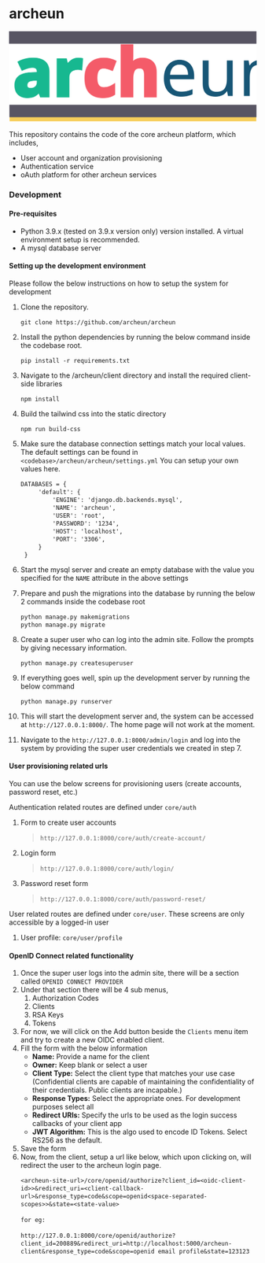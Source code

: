 # archeun

![alt text](https://github.com/archeun/archeun/blob/main/blob/archeun-logo.svg?raw=true)

This repository contains the code of the core archeun platform, which includes,

- User account and organization provisioning
- Authentication service
- oAuth platform for other archeun services

### Development

#### Pre-requisites

- Python 3.9.x (tested on 3.9.x version only) version installed. A virtual environment setup is recommended.
- A mysql database server

#### Setting up the development environment
Please follow the below instructions on how to setup the system for development

1. Clone the repository.
   ```
   git clone https://github.com/archeun/archeun
1. Install the python dependencies by running the below command inside the codebase root.
   ```
   pip install -r requirements.txt
1. Navigate to the <codebase>/archeun/client directory and install the required client-side libraries
    ```
   npm install
1. Build the tailwind css into the static directory
    ```
   npm run build-css
1. Make sure the database connection settings match your local values. The default settings can be found in `<codebase>/archeun/archeun/settings.yml`
   You can setup your own values here. 
   ```
   DATABASES = {
        'default': {
            'ENGINE': 'django.db.backends.mysql',
            'NAME': 'archeun',
            'USER': 'root',
            'PASSWORD': '1234',
            'HOST': 'localhost',
            'PORT': '3306',
        }
    }
1. Start the mysql server and create an empty database with the value you specified for the `NAME` attribute in the above settings

1. Prepare and push the migrations into the database by running the below 2 commands inside the codebase root
    ```
   python manage.py makemigrations
   python manage.py migrate
1. Create a super user who can log into the admin site. Follow the prompts by giving necessary information.
    ```
   python manage.py createsuperuser
1. If everything goes well, spin up the development server by running the below command
    ```
   python manage.py runserver
1. This will start the development server and, the system can be accessed at `http://127.0.0.1:8000/`. The home page will not work at the moment.

1. Navigate to the `http://127.0.0.1:8000/admin/login` and log into the system by providing the super user credentials we created in step 7.

#### User provisioning related urls

You can use the below screens for provisioning users (create accounts, password reset, etc.)

Authentication related routes are defined under `core/auth`
1. Form to create user accounts
   > `http://127.0.0.1:8000/core/auth/create-account/`
1. Login form
   > `http://127.0.0.1:8000/core/auth/login/`
1. Password reset form
   > `http://127.0.0.1:8000/core/auth/password-reset/`

User related routes are defined under `core/user`. These screens are only accessible by a logged-in user
1. User profile: `core/user/profile`

#### OpenID Connect related functionality

1. Once the super user logs into the admin site, there will be a section called `OPENID CONNECT PROVIDER`
1. Under that section there will be 4 sub menus,
    1. Authorization Codes		
    1. Clients
    1. RSA Keys
    1. Tokens
1. For now, we will click on the Add button beside the `Clients` menu item and try to create a new OIDC enabled client.
1. Fill the form with the below information
   - **Name:** Provide a name for the client
   - **Owner:** Keep blank or select a user
   - **Client Type:** Select the client type that matches your use case (Confidential clients are capable of maintaining the confidentiality of their credentials. Public clients are incapable.)
   - **Response Types:** Select the appropriate ones. For development purposes select all
   - **Redirect URIs:** Specify the urls to be used as the login success callbacks of your client app
   - **JWT Algorithm:** This is the algo used to encode ID Tokens. Select RS256 as the default.
1. Save the form
1. Now, from the client, setup a url like below, which upon clicking on, will redirect the user to the archeun login page.
    ```
   <archeun-site-url>/core/openid/authorize?client_id=<oidc-client-id>>&redirect_uri=<client-callback-url>&response_type=code&scope=openid<space-separated-scopes>>&state=<state-value>

   for eg:
   
   http://127.0.0.1:8000/core/openid/authorize?client_id=200889&redirect_uri=http://localhost:5000/archeun-client&response_type=code&scope=openid email profile&state=123123
